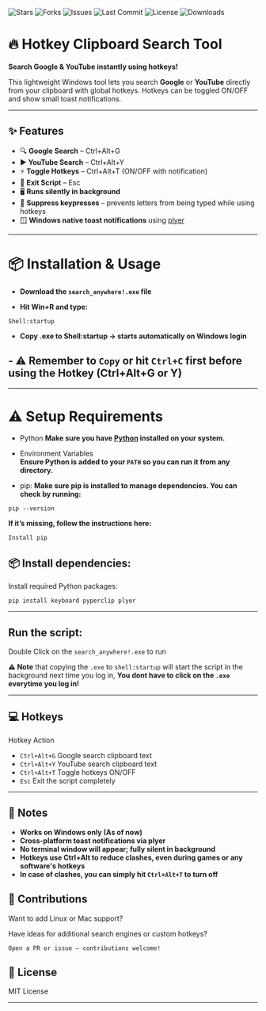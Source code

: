 ![Stars](https://img.shields.io/github/stars/happyman09/search-anywhere?style=flat-square)
![Forks](https://img.shields.io/github/forks/happyman09/search-anywhere?style=flat-square)
![Issues](https://img.shields.io/github/issues/happyman09/search-anywhere?style=flat-square)
![Last Commit](https://img.shields.io/github/last-commit/happyman09/search-anywhere?style=flat-square)
![License](https://img.shields.io/github/license/happyman09/search-anywhere?style=flat-square)
![Downloads](https://img.shields.io/github/downloads/happyman09/search-anywhere/latest/total?style=flat-square)

# 🔥 Hotkey Clipboard Search Tool

**Search Google & YouTube instantly using hotkeys!**  

This lightweight Windows tool lets you search **Google** or **YouTube** directly from your clipboard with global hotkeys. Hotkeys can be toggled ON/OFF and show small toast notifications. 

---

## ✨ Features

- 🔍 **Google Search** – Ctrl+Alt+G  
- ▶️ **YouTube Search** – Ctrl+Alt+Y  
- ⚡ **Toggle Hotkeys** – Ctrl+Alt+T (ON/OFF with notification)  
- 🛑 **Exit Script** – Esc  
- 🖥️ **Runs silently in background**  
- 🚫 **Suppress keypresses** – prevents letters from being typed while using hotkeys  
- 🪟 **Windows native toast notifications** using [plyer](https://pypi.org/project/plyer/)

---
# 📦 Installation & Usage

 - **Download the `search_anywhere!.exe` file**

 - **Hit Win+R and type:** 
 ```
Shell:startup
 ```

 - **Copy .exe to Shell:startup → starts automatically on Windows login**

## - ⚠️ Remember to `Copy` or hit `Ctrl+C` first before using the Hotkey (Ctrl+Alt+G or Y)

---


# ⚠️ Setup Requirements
- Python
**Make sure you have [Python](https://www.python.org/downloads/) installed on your system.**
  
- Environment Variables  
**Ensure Python is added to your `PATH` so you can run it from any directory.**
  
- pip:
**Make sure pip is installed to manage dependencies. You can check by running:**
```
pip --version
```
**If it’s missing, follow the instructions here:**
```
Install pip
```
## 📦 Install dependencies:

Install required Python packages:
```
pip install keyboard pyperclip plyer
```
---

## Run the script:

Double Click on the `search_anywhere!.exe` to run

**⚠️ Note** that copying the `.exe` to `shell:startup` will start the script in the background next time you log in,
**You dont have to click on the `.exe` everytime you log in!**

---

## 💻 Hotkeys
Hotkey	Action

- `Ctrl+Alt+G`	Google search clipboard text
- `Ctrl+Alt+Y`	YouTube search clipboard text
- `Ctrl+Alt+T`	Toggle hotkeys ON/OFF
- `Esc`	Exit the script completely
  
---

## 📝 Notes

- **Works on Windows only (As of now)**
- **Cross-platform toast notifications via plyer**
- **No terminal window will appear; fully silent in background**
- **Hotkeys use Ctrl+Alt to reduce clashes, even during games or any software's hotkeys**
- **In case of clashes, you can simply hit `Ctrl+Alt+T` to turn off**


## 🤝 Contributions

Want to add Linux or Mac support?

Have ideas for additional search engines or custom hotkeys?

`Open a PR or issue — contributions welcome!`

## 📜 License

MIT License


---
